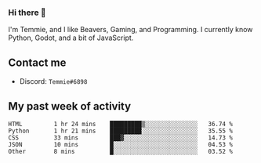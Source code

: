 ### Hi there 👋
I'm Temmie, and I like Beavers, Gaming, and Programming. I currently know Python, Godot, and a bit of JavaScript.

## Contact me
* Discord: `Temmie#6898`

## My past week of activity
<!--START_SECTION:waka-->

```text
HTML         1 hr 24 mins    █████████▒░░░░░░░░░░░░░░░   36.74 %
Python       1 hr 21 mins    █████████░░░░░░░░░░░░░░░░   35.55 %
CSS          33 mins         ███▓░░░░░░░░░░░░░░░░░░░░░   14.73 %
JSON         10 mins         █░░░░░░░░░░░░░░░░░░░░░░░░   04.53 %
Other        8 mins          █░░░░░░░░░░░░░░░░░░░░░░░░   03.52 %
```

<!--END_SECTION:waka-->

